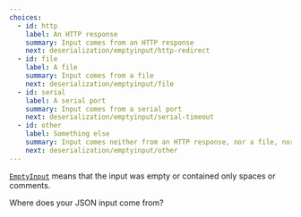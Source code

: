```yaml
---
choices:
  - id: http
    label: An HTTP response
    summary: Input comes from an HTTP response
    next: deserialization/emptyinput/http-redirect
  - id: file
    label: A file
    summary: Input comes from a file
    next: deserialization/emptyinput/file
  - id: serial
    label: A serial port
    summary: Input comes from a serial port
    next: deserialization/emptyinput/serial-timeout
  - id: other
    label: Something else
    summary: Input comes neither from an HTTP response, nor a file, nor a serial port
    next: deserialization/emptyinput/other
---
```


[`EmptyInput`](/v6/api/misc/deserializationerror/#emptyinput) means that the input was empty or contained only spaces or comments.

Where does your JSON input come from?
